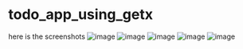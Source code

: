 # todo_app_using_getx
 here is the screenshots ![image](https://user-images.githubusercontent.com/50069878/121782022-3568f980-cbc5-11eb-85fd-756e5e7b2dee.png)
![image](https://user-images.githubusercontent.com/50069878/121782048-55002200-cbc5-11eb-9af4-29108699cdd7.png)
![image](https://user-images.githubusercontent.com/50069878/121782054-60534d80-cbc5-11eb-9bfe-8c37d58813e9.png)
![image](https://user-images.githubusercontent.com/50069878/121782060-66492e80-cbc5-11eb-862b-1e3e8004ee81.png)
![image](https://user-images.githubusercontent.com/50069878/121782074-7e20b280-cbc5-11eb-9de8-31da82af3b54.png)
